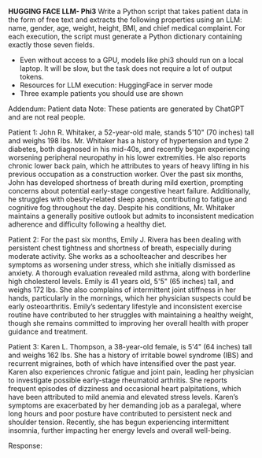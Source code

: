 
**HUGGING FACE LLM- Phi3**
Write a Python script that takes patient data in the form of free text and extracts the following
properties using an LLM: name, gender, age, weight, height, BMI, and chief medical
complaint. For each execution, the script must generate a Python dictionary containing
exactly those seven fields.
- Even without access to a GPU, models like phi3 should run on a local laptop. It will be
slow, but the task does not require a lot of output tokens.
- Resources for LLM execution: HuggingFace in server mode
- Three example patients you should use are shown

Addendum: Patient data
Note: These patients are generated by ChatGPT and are not real people.

Patient 1: John R. Whitaker, a 52-year-old male, stands 5'10" (70 inches) tall and weighs 198
lbs. Mr. Whitaker has a history of hypertension and type 2 diabetes, both diagnosed in his
mid-40s, and recently began experiencing worsening peripheral neuropathy in his lower
extremities. He also reports chronic lower back pain, which he attributes to years of heavy
lifting in his previous occupation as a construction worker. Over the past six months, John
has developed shortness of breath during mild exertion, prompting concerns about potential
early-stage congestive heart failure. Additionally, he struggles with obesity-related sleep
apnea, contributing to fatigue and cognitive fog throughout the day. Despite his conditions,
Mr. Whitaker maintains a generally positive outlook but admits to inconsistent medication
adherence and difficulty following a healthy diet.

Patient 2: For the past six months, Emily J. Rivera has been dealing with persistent chest
tightness and shortness of breath, especially during moderate activity. She works as a
schoolteacher and describes her symptoms as worsening under stress, which she initially
dismissed as anxiety. A thorough evaluation revealed mild asthma, along with borderline high
cholesterol levels. Emily is 41 years old, 5'5" (65 inches) tall, and weighs 172 lbs. She also
complains of intermittent joint stiffness in her hands, particularly in the mornings, which her
physician suspects could be early osteoarthritis. Emily’s sedentary lifestyle and inconsistent
exercise routine have contributed to her struggles with maintaining a healthy weight, though
she remains committed to improving her overall health with proper guidance and treatment.

Patient 3: Karen L. Thompson, a 38-year-old female, is 5'4" (64 inches) tall and weighs 162
lbs. She has a history of irritable bowel syndrome (IBS) and recurrent migraines, both of
which have intensified over the past year. Karen also experiences chronic fatigue and joint
pain, leading her physician to investigate possible early-stage rheumatoid arthritis. She
reports frequent episodes of dizziness and occasional heart palpitations, which have been
attributed to mild anemia and elevated stress levels. Karen’s symptoms are exacerbated by
her demanding job as a paralegal, where long hours and poor posture have contributed to
persistent neck and shoulder tension. Recently, she has begun experiencing intermittent
insomnia, further impacting her energy levels and overall well-being.

Response:

